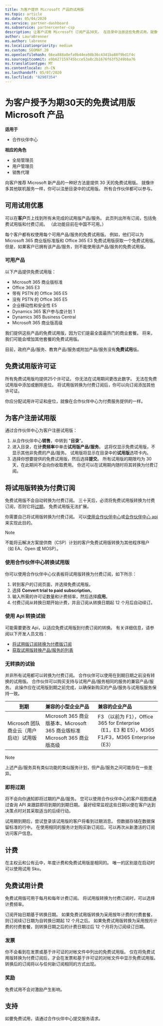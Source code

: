```yaml
---
title: 为客户提供 Microsoft 产品的试用版
ms.topic: article
ms.date: 05/04/2020
ms.service: partner-dashboard
ms.subservice: partnercenter-csp
description: 让客户试用 Microsoft 订阅产品30天。 在目录中注册这些免费试用，就像许多其他联机服务一样。
author: LauraBrenner
ms.author: labrenne
ms.localizationpriority: medium
ms.custom: SEOMAY.20
ms.openlocfilehash: 66ea888a8efa9b44ea98b36c4341ba88f9bd1f4c
ms.sourcegitcommit: e9b627159745bcce53a8c2b1676f63f5249bba76
ms.translationtype: MT
ms.contentlocale: zh-CN
ms.lasthandoff: 05/07/2020
ms.locfileid: "82907354"
---
```

# <a name="give-customers-30-day-free-trials-of-microsoft-products"></a>为客户授予为期30天的免费试用版 Microsoft 产品

**适用于**

- 合作伙伴中心

**相应的角色**
-   全局管理员 
-   用户管理员
-   销售代理

向客户推荐 Microsoft 新产品的一种好方法是提供 30 天的免费试用版。 就像许多其他联机服务一样，你可以注册目录中的试用版。 所有合作伙伴都可以参与。

## <a name="available-trial-offers"></a>可用试用优惠

可以在**客户**页上找到所有未完成的试用版产品/服务。 此页列出所有订阅，包括免费试用版和付费订阅。 （此功能目前在中国不可用。）

每个客户都有权使用每个可用产品/服务的免费试用版。 例如，他们可以为 Microsoft 365 商业版标准版和 Office 365 E3 免费试用版获取一个免费试用版。 但是，如果客户已拥有该产品/服务，则不能使用该产品/服务的免费试用版。

### <a name="available-products"></a>可用产品

以下产品提供免费试用版：

- Microsoft 365 商业版标准
- Office 365 E3
- 带有 PSTN 的 Office 365 E5
- 没有 PSTN 的 Office 365 E5
- 企业移动性和安全性 E5
- Dynamics 365 客户参与度计划 1
- Dynamics 365 Business Central
- Microsoft 365 商业版高级

我们提供这些产品的免费试用版，因为它们是最全面最热门的商业套餐。 将来，我们可能会增加其他套餐的免费试用版。

目前，政府产品/服务、教育产品/服务或附加产品/服务没有**免费试用**版。

## <a name="licenses-for-free-trial-offers"></a>免费试用版许可证

所有免费试用版均提供25个许可证。 你无法在试用期间更改此数字。 无法在免费试用版中添加或删除座位。 将试用版转换为付费订阅后，你可以向订阅添加其他许可证。

你应分配试用许可证和座位，就像在合作伙伴中心为付费服务提供的一样。

## <a name="sign-customers-up-for-trials"></a>为客户注册试用版

通过合作伙伴中心为客户注册试用版：

1. 从合作伙伴中心**销售**，中转到 "**目录**"。 
2. 进入目录，在**计费频率**中单击**试用版产品/服务**。 这将仅显示免费试用版，不显示其他非免费的产品/服务。 试用版将显示在目录中的**试用版**选项卡内。
3. 选择你想要提供的免费试用版，然后选择**提交**。 所有试用版的期限均为 30 天，在此期间不会向你收取费用。 你还可以在试用期内随时将其转换为付费订阅。

## <a name="converting-trials-to-paid-subscriptions"></a>将试用版转换为付费订阅

免费试用版不会自动转换为付费订阅。 三十天后，必须将免费试用版转换为付费订阅，否则它将[过期](#expiring-offers)。 免费试用版无法扩展。

你需要自己将试用版转换为付费订阅。 可以[使用合作伙伴中心](#convert-trials-using-partner-center)或[合作伙伴中心 api](#convert-trials-using-apis)来实现此目的。

> [!NOTE]
> 不能将云解决方案提供商（CSP）计划的客户免费试用版转换为其他程序租户（如 EA、Open 或 MOSP）。

### <a name="convert-trials-using-partner-center"></a>使用合作伙伴中心转换试用版

你可以使用合作伙伴中心仪表板将试用版转换为付费订阅，如下所示：

1. 转到客户的订阅页面，并选择免费试用版。
2. 选择 **Convert trial to paid subscription**。
3. 输入所需的许可证数量和计费频率，然后选择**应用**。
4. 付费订阅从转换日期开始计费，并且订阅从转换日期起 12 个月后自动续订。 

### <a name="convert-trials-using-apis"></a>使用 Api 转换试验

可能需要更改 Api，以适应免费试用版到付费订阅的转换。 有关详细信息，请参阅以下开发人员文档：

- [将试用版订阅转换为付费版订阅](https://docs.microsoft.com/partner-center/develop/convert-a-trial-subscription-to-paid)
- [获取试用版转换产品/服务的列表](https://docs.microsoft.com/partner-center/develop/get-a-list-of-trial-conversion-offers)

### <a name="trials-without-conversions"></a>无转换的试验

并非所有试用都可以转换为付费订阅。 合作伙伴可以使用在到期日期之前没有转换的试用版。 合作伙伴可以购买支持与试用产品/服务相同的服务的兼容产品/服务。  此操作应在试用版到期之前完成，以确保新购买的产品/服务与试用版服务保持一致。 

|**到期**   |**兼容的小型企业产品**   |**兼容的企业产品**   |
|----------------------------|:---------------------------------|:------------------------------------------|
|Microsoft 团队商业云（用户启动）试用版   |Microsoft 365 商业版基本、Microsoft 365 商业版标准 Microsoft 365 商业版高级   | F3 （以前为 F1），Office 365 for Enterprise （E1，E3 和 E5），M365 F1/F3，M365 Enterprise （E3）   |

>[!NOTE]
>上述产品/服务具有类似功能的类似服务计划，但产品/服务之间可能存在一些差异。

### <a name="expiring-offers"></a>即将过期

将不会向你通知即将过期的产品/服务。 您可以使用合作伙伴中心的客户视图或通过查询 API 来跟踪即将到期的到期日期。 最好经常监视这些日期以便在客户达到决策点时对其采取适当的后续行动。

试用期到期后，尝试登录该试用版的客户将看到过期消息。 但数据存储在数据保留标准的行中。 在使用相同的服务计划购买新订阅后，可以再次从新激活的订阅访问客户信息。

## <a name="billing"></a>计费

在主权云和公有云中，年度计费和免费试用版是相同的。 唯一的区别是在启动时可以使用试用 Sku。

## <a name="billing-for-free-trials"></a>免费试用计费

免费试用版可用于每月和每年计费订阅。 将试用版转换为付费订阅时，可以选择计费频率。

订阅开始日期基于转换日期。 如果免费试用版转换为采用按年计费的付费套餐，则订阅续订日期为自转换日期起 12 个月之后。 如果免费试用版转换为采用按月计费的付费套餐，则转换日期之后的计费日期过后 12 个月将为订阅续订日期。

### <a name="invoices"></a>发票

你不会看到在发票或基于许可证的对帐文件中列出的免费试用版。 仅在将免费试用版转换为付费订阅后，才会在发票和基于许可证的对帐文件中显示免费试用版。 转换后的订阅将以与任何新订阅相同的方式出现。

### <a name="incentives"></a>奖励

免费试用不会对激励产生影响。

## <a name="support"></a>支持

如要免费试用，请通过合作伙伴中心提交服务请求。
